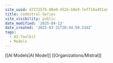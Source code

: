 ```yaml
---
site_uuid: d7272576-08e0-4526-b8e9-fef718a491ac
title: Codestral-Series
site_visibility: public
date_modified: '2025-04-12'
date_created: '2025-03-31T20:44:50.510Z'
tags:
  - AI-Toolkit
  - Models
---
```






















[[AI Models|AI Model]]
[[Organizations/Mistral]]